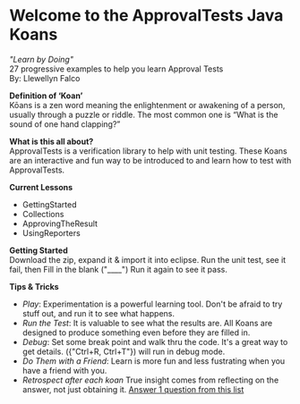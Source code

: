 # Welcome to the ApprovalTests Java Koans #
_"Learn by Doing"_  
27 progressive examples to help you learn Approval Tests  
By: Llewellyn Falco 

**Definition of ‘Koan’**  
 Kōans is a zen word meaning the enlightenment or awakening of a person, usually through a puzzle or riddle. The most common one is “What is the sound of one hand clapping?”

**What is this all about?**  
ApprovalTests is a verification library to help with unit testing. 
These Koans are an interactive and fun way to be introduced to and learn how to test with ApprovalTests.

**Current Lessons**
 
- GettingStarted
- Collections
- ApprovingTheResult
- UsingReporters
 

**Getting Started**  
Download the zip, expand it & import it into eclipse. 
Run the unit test, see it fail, then  Fill in the blank ("____") Run it again to see it pass.


**Tips & Tricks**  
  
- *Play*: Experimentation is a powerful learning tool. Don't be afraid to try stuff out, and run it to see what happens.
- *Run the Test*: It is valuable to see what the results are. All Koans are designed to produce something even before they are filled in.
- *Debug*: Set some break point and walk thru the code. It's a great way to get details. ({"Ctrl+R, Ctrl+T"}) will run in debug mode.
- *Do Them with a Friend*: Learn is more fun and less fustrating when you have a friend with you.
- *Retrospect after each koan* True insight comes from reflecting on the answer, not just obtaining it. [Answer 1 question from this list](https://github.com/approvals/ApprovalTests.java.Koans/blob/master/questions.md)


